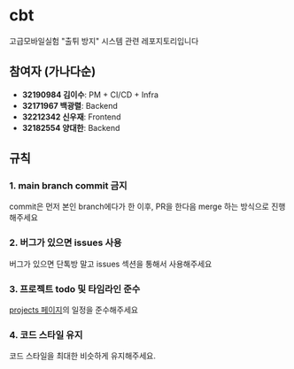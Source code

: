# cbt
고급모바일실험 "출튀 방지" 시스템 관련 레포지토리입니다

## 참여자 (가나다순)
- **32190984 김이수**: PM + CI/CD + Infra
- **32171967 백광렬**: Backend
- **32212342 신우재**: Frontend
- **32182554 양대한**: Backend

## 규칙
### 1. main branch commit 금지
commit은 먼저 본인 branch에다가 한 이후, PR을 한다음 merge 하는 방식으로 진행해주세요

### 2. 버그가 있으면 issues 사용
버그가 있으면 단톡방 말고 issues 섹션을 통해서 사용해주세요

### 3. 프로젝트 todo 및 타임라인 준수
[projects 페이지](https://github.com/gomosil/cbt/projects)의 일정을 준수해주세요

### 4. 코드 스타일 유지
코드 스타일을 최대한 비슷하게 유지해주세요.
